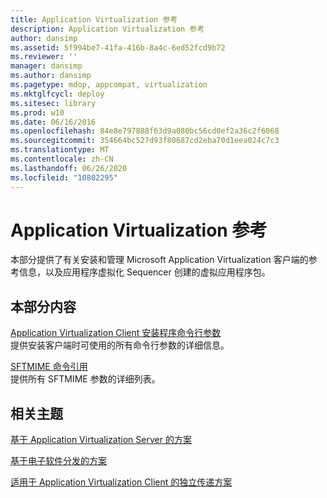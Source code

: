 ```yaml
---
title: Application Virtualization 参考
description: Application Virtualization 参考
author: dansimp
ms.assetid: 5f994be7-41fa-416b-8a4c-6ed52fcd9b72
ms.reviewer: ''
manager: dansimp
ms.author: dansimp
ms.pagetype: mdop, appcompat, virtualization
ms.mktglfcycl: deploy
ms.sitesec: library
ms.prod: w10
ms.date: 06/16/2016
ms.openlocfilehash: 84e8e797888f63d9a080bc56cd0ef2a36c2f6068
ms.sourcegitcommit: 354664bc527d93f80687cd2eba70d1eea024c7c3
ms.translationtype: MT
ms.contentlocale: zh-CN
ms.lasthandoff: 06/26/2020
ms.locfileid: "10802295"
---
```

# Application Virtualization 参考


本部分提供了有关安装和管理 Microsoft Application Virtualization 客户端的参考信息，以及应用程序虚拟化 Sequencer 创建的虚拟应用程序包。

## 本部分内容


<a href="" id="application-virtualization-client-installer-command-line-parameters"></a>[Application Virtualization Client 安装程序命令行参数](application-virtualization-client-installer-command-line-parameters.md)  
提供安装客户端时可使用的所有命令行参数的详细信息。

<a href="" id="sftmime--command-reference"></a>[SFTMIME 命令引用](sftmime--command-reference.md)  
提供所有 SFTMIME 参数的详细列表。

## 相关主题


[基于 Application Virtualization Server 的方案](application-virtualization-server-based-scenario.md)

[基于电子软件分发的方案](electronic-software-distribution-based-scenario.md)

[适用于 Application Virtualization Client 的独立传递方案](stand-alone-delivery-scenario-for-application-virtualization-clients.md)

 

 





